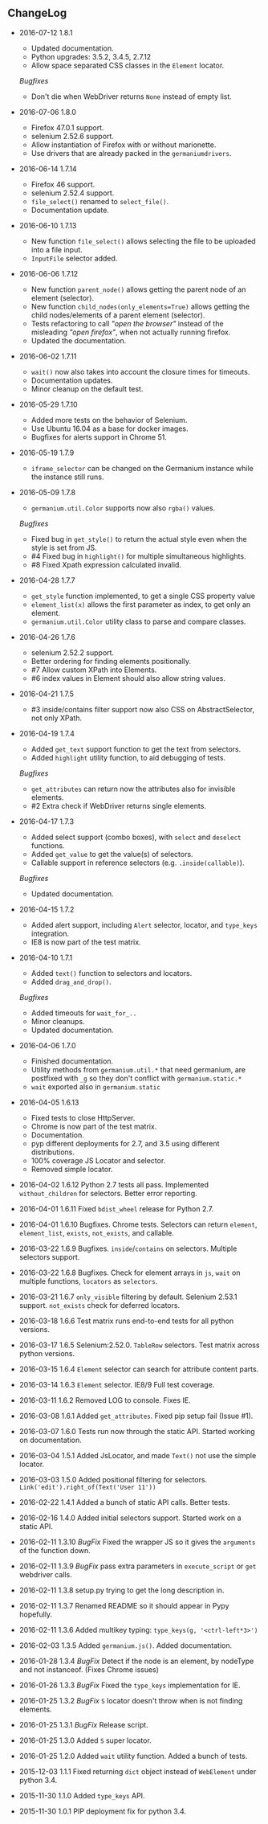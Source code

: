 ChangeLog
---------

* 2016-07-12  1.8.1
    - Updated documentation.
    - Python upgrades: 3.5.2, 3.4.5, 2.7.12
    - Allow space separated CSS classes in the `Element` locator.

    _Bugfixes_

    - Don't die when WebDriver returns `None` instead of empty list.

* 2016-07-06  1.8.0
    - Firefox 47.0.1 support.
    - selenium 2.52.6 support.
    - Allow instantiation of Firefox with or without marionette.
    - Use drivers that are already packed in the `germaniumdrivers`.

* 2016-06-14  1.7.14
    - Firefox 46 support.
    - selenium 2.52.4 support.
    - `file_select()` renamed to `select_file()`.
    - Documentation update.

* 2016-06-10  1.7.13
    - New function `file_select()` allows selecting the file to be uploaded into a file input.
    - `InputFile` selector added.

* 2016-06-06  1.7.12
    - New function `parent_node()` allows getting the parent node of an element (selector).
    - New function `child_nodes(only_elements=True)` allows getting the child nodes/elements of a parent element (selector).
    - Tests refactoring to call _"open the browser"_ instead of the misleading _"open firefox"_, when not actually running firefox.
    - Updated the documentation.

* 2016-06-02  1.7.11
    - `wait()` now also takes into account the closure times for timeouts.
    - Documentation updates.
    - Minor cleanup on the default test.

* 2016-05-29  1.7.10
    - Added more tests on the behavior of Selenium.
    - Use Ubuntu 16.04 as a base for docker images.
    - Bugfixes for alerts support in Chrome 51.

* 2016-05-19  1.7.9
    - `iframe_selector` can be changed on the Germanium instance while the instance still runs.

* 2016-05-09  1.7.8
    - `germanium.util.Color` supports now also `rgba()` values.

    _Bugfixes_

    - Fixed bug in `get_style()` to return the actual style even when the style is set from JS.
    - #4 Fixed bug in `highlight()` for multiple simultaneous highlights.
    - #8 Fixed Xpath expression calculated invalid.

* 2016-04-28  1.7.7
    - `get_style` function implemented, to get a single CSS property value
    - `element_list(x)` allows the first parameter as index, to get only an element.
    - `germanium.util.Color` utility class to parse and compare classes.

* 2016-04-26  1.7.6
    - selenium 2.52.2 support.
    - Better ordering for finding elements positionally.
    - #7 Allow custom XPath into Elements.
    - #6 index values in Element should also allow string values.

* 2016-04-21  1.7.5
    - #3 inside/contains filter support now also CSS on AbstractSelector, not only XPath.

* 2016-04-19  1.7.4
    - Added `get_text` support function to get the text from selectors.
    - Added `highlight` utility function, to aid debugging of tests.

    _Bugfixes_

    - `get_attributes` can return now the attributes also for invisible elements.
    - #2 Extra check if WebDriver returns single elements.

* 2016-04-17  1.7.3
    - Added select support (combo boxes), with `select` and `deselect` functions.
    - Added `get_value` to get the value(s) of selectors.
    - Callable support in reference selectors (e.g. `.inside(callable)`).

    _Bugfixes_

    - Updated documentation.

* 2016-04-15  1.7.2
    - Added alert support, including `Alert` selector, locator, and `type_keys` integration.
    - IE8 is now part of the test matrix.

* 2016-04-10  1.7.1
    - Added `text()` function to selectors and locators.
    - Added `drag_and_drop()`.

    _Bugfixes_

    - Added timeouts for `wait_for_..`
    - Minor cleanups.
    - Updated documentation.

* 2016-04-06  1.7.0
    - Finished documentation.
    - Utility methods from `germanium.util.*` that need germanium, are
      postfixed with `_g` so they don't conflict with `germanium.static.*`
    - `wait` exported also in `germanium.static`

* 2016-04-05  1.6.13
    - Fixed tests to close HttpServer.
    - Chrome is now part of the test matrix.
    - Documentation.
    - pyp different deployments for 2.7, and 3.5 using different distributions.
    - 100% coverage JS Locator and selector.
    - Removed simple locator.

* 2016-04-02  1.6.12  Python 2.7 tests all pass. Implemented `without_children` for selectors. Better error reporting.
* 2016-04-01  1.6.11  Fixed `bdist_wheel` release for Python 2.7.
* 2016-04-01  1.6.10  Bugfixes. Chrome tests. Selectors can return `element`, `element_list`, `exists`, `not_exists`, and callable.
* 2016-03-22  1.6.9  Bugfixes. `inside`/`contains` on selectors. Multiple selectors support.
* 2016-03-22  1.6.8  Bugfixes. Check for element arrays in `js`, `wait` on multiple functions, `locators` as `selectors`.
* 2016-03-21  1.6.7  `only_visible` filtering by default. Selenium 2.53.1 support. `not_exists` check for deferred locators.
* 2016-03-18  1.6.6  Test matrix runs end-to-end tests for all python versions.
* 2016-03-17  1.6.5  Selenium:2.52.0. `TableRow` selectors. Test matrix across python versions.
* 2016-03-15  1.6.4  `Element` selector can search for attribute content parts.
* 2016-03-14  1.6.3  `Element` selector. IE8/9 Full test coverage.
* 2016-03-11  1.6.2  Removed LOG to console. Fixes IE.
* 2016-03-08  1.6.1  Added `get_attributes`. Fixed pip setup fail (Issue #1).
* 2016-03-07  1.6.0  Tests run now through the static API. Started working on documentation.
* 2016-03-04  1.5.1  Added JsLocator, and made `Text()` not use the simple locator.
* 2016-03-03  1.5.0  Added positional filtering for selectors. `Link('edit').right_of(Text('User 11'))`
* 2016-02-22  1.4.1  Added a bunch of static API calls. Better tests.
* 2016-02-16  1.4.0  Added initial selectors support. Started work on a static API.
* 2016-02-11  1.3.10  *BugFix* Fixed the wrapper JS so it gives the `arguments` of the function down.
* 2016-02-11  1.3.9  *BugFix* pass extra parameters in `execute_script` or `get` webdriver calls.
* 2016-02-11  1.3.8  setup.py trying to get the long description in.
* 2016-02-11  1.3.7  Renamed README so it should appear in Pypy hopefully.
* 2016-02-11  1.3.6  Added multikey typing: `type_keys(g, '<ctrl-left*3>')`
* 2016-02-03  1.3.5  Added `germanium.js()`. Added documentation.
* 2016-01-28  1.3.4  *BugFix* Detect if the node is an element, by nodeType and not instanceof. (Fixes Chrome issues)
* 2016-01-26  1.3.3  *BugFix* Fixed the `type_keys` implementation for IE.
* 2016-01-25  1.3.2  *BugFix* `S` locator doesn't throw when is not finding elements.
* 2016-01-25  1.3.1  *BugFix* Release script.
* 2016-01-25  1.3.0  Added `S` super locator.
* 2016-01-25  1.2.0  Added `wait` utility function. Added a bunch of tests.
* 2015-12-03  1.1.1  Fixed returning `dict` object instead of `WebElement` under python 3.4.
* 2015-11-30  1.1.0  Added `type_keys` API.
* 2015-11-30  1.0.1  PIP deployment fix for python 3.4.

